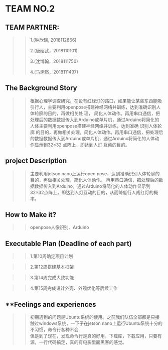 # TEAM NO.2

## **TEAM PARTNER:**
>>
>>1.(钟欣瑞, 2018112866)
>>
>>2.(唐绍武，2018110101)
>>
>>3.(沈博翰，2018111750)
>>
>>4.(马翊然，2018111497)

## **The Background Story**

>>根据心理学调查研究，在设有红绿灯的路口，如果能让某些东西能吸引行人，主要利用openpose搭建神经网络并训练，达到准确识别人体轮廓的目的，再做相关处
理，  简化人体动作。再用串口通信，把处理后的数据数据传入到Arduino或单片机，通过Arduino将简化的人体主要利用openpose搭建神经网络并训练，达到准确
识别人体轮廓  的目的，再做相关处理，简化人体动作。再用串口通信，把处理后的数据数据传入到Arduino或单片机，通过Arduino将简化的人体动作显示到32×32
点阵上，即达到人灯  互动的目的。
## **project Description**

>>主要利用jetson nano上运行open pose，达到准确识别人体轮廓的目的，再做相关处理，简化人体动作。
再用串口通信，把处理后的数据数据传入到Arduino，通过Arduino将简化的人体动作显示到32×32点阵上，即达到人灯互动的目的，从而降低行人闯红灯的概率。

## **How to Make it?**

>>openpose人像识别、Arduino

## **Executable Plan (Deadline of each part)**
	
>>1.第10周确定项目计划
	
>>2.第12周搭建基本框架
	
>>3.第14周完成大致功能
	
>>4.第15周完成设计外壳、外观优化等后续工作
## **Feelings and experiences
>>初期遇到的问题是Ubuntu系统的使用。之前我们队伍全部都是只接触过windows系统，一下子在jetson nano上运行Ubuntu系统十分的不习惯，命令行各种不会  
>>但是到了现在，发现命令行是真的好用，下载库，下载应用，只要有源，一行代码搞定，真的有电影里面黑客的感觉。  
>>
